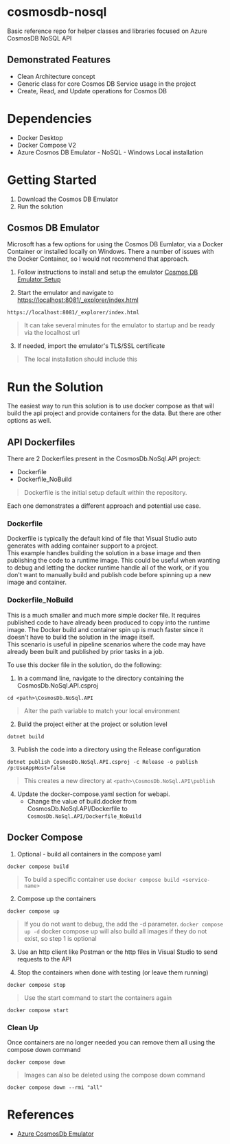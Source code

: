 # cosmosdb-nosql
Basic reference repo for helper classes and libraries focused on Azure CosmosDB NoSQL API


## Demonstrated Features
- Clean Architecture concept
- Generic class for core Cosmos DB Service usage in the project
- Create, Read, and Update operations for Cosmos DB

# Dependencies
- Docker Desktop
- Docker Compose V2
- Azure Cosmos DB Emulator - NoSQL - Windows Local installation

# Getting Started
1. Download the Cosmos DB Emulator
2. Run the solution


## Cosmos DB Emulator
Microsoft has a few options for using the Cosmos DB Eumlator, via a Docker Container or installed locally on Windows.  There a number of issues with the Docker Container, so I would not recommend that approach.

1. Follow instructions to install and setup the emulator [Cosmos DB Emulator Setup](https://learn.microsoft.com/en-us/azure/cosmos-db/how-to-develop-emulator?tabs=windows%2Ccsharp&pivots=api-nosql#import-the-emulators-tlsssl-certificate)

2. Start the emulator and navigate to [https://localhost:8081/_explorer/index.html](https://localhost:8081/_explorer/index.html)
```
https://localhost:8081/_explorer/index.html
```
> It can take several minutes for the emulator to startup and be ready via the localhost url

3. If needed, import the emulator's TLS/SSL certificate
> The local installation should include this


# Run the Solution
The easiest way to run this solution is to use docker compose as that will build the api project and provide containers for the data.  But there are other options as well.


## API Dockerfiles
There are 2 Dockerfiles present in the CosmosDb.NoSql.API project:
- Dockerfile
- Dockerfile_NoBuild

> Dockerfile is the initial setup default within the repository.

Each one demonstrates a different approach and potential use case.

### Dockerfile
Dockerfile is typically the default kind of file that Visual Studio auto generates with adding container support to a project.  
This example handles building the solution in a base image and then publishing the code to a runtime image.
This could be useful when wanting to debug and letting the docker runtime handle all of the work, or if you don't want to manually build and publish code before spinning up a new image and container.

### Dockerfile_NoBuild
This is a much smaller and much more simple docker file.  It requires published code to have already been produced to copy into the runtime image.
The Docker build and container spin up is much faster since it doesn't have to build the solution in the image itself.  
This scenario is useful in pipeline scenarios where the code may have already been built and published by prior tasks in a job.

To use this docker file in the solution, do the following:

1. In a command line, navigate to the directory containing the CosmosDb.NoSql.API.csproj
```
cd <path>\CosmosDb.NoSql.API
```

> Alter the path variable to match your local environment

2. Build the project either at the project or solution level
```
dotnet build
```

3. Publish the code into a directory using the Release configuration
```
dotnet publish CosmosDb.NoSql.API.csproj -c Release -o publish /p:UseAppHost=false
```

> This creates a new directory at `<path>\CosmosDb.NoSql.API\publish`

4. Update the docker-compose.yaml section for webapi.
    - Change the value of build.docker from CosmosDb.NoSql.API/Dockerfile to `CosmosDb.NoSql.API/Dockerfile_NoBuild`


## Docker Compose
1. Optional - build all containers in the compose yaml
```
docker compose build
```
> To build a specific container use `docker compose build <service-name>`

2. Compose up the containers
```
docker compose up
```
> If you do not want to debug, the add the -d parameter.  `docker compose up -d`
> docker compose up will also build all images if they do not exist, so step 1 is optional

3. Use an http client like Postman or the http files in Visual Studio to send requests to the API

4. Stop the containers when done with testing (or leave them running)
```
docker compose stop
```

> Use the start command to start the containers again
```
docker compose start
```

### Clean Up
Once containers are no longer needed you can remove them all using the compose down command
```
docker compose down
```

> Images can also be deleted using the compose down command
```
docker compose down --rmi "all"
```


# References
- [Azure CosmosDb Emulator](https://learn.microsoft.com/en-us/azure/cosmos-db/how-to-develop-emulator?tabs=windows%2Ccsharp&pivots=api-nosql)